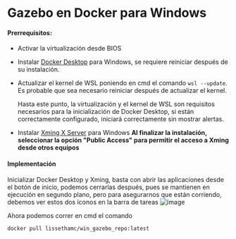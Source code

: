 # Gazebo en Docker para Windows

#### Prerrequisitos:


* Activar la virtualización desde BIOS
* Instalar [Docker Desktop](https://www.docker.com/products/docker-desktop/) para Windows, se requiere reiniciar después de su instalación.
* Actualizar el kernel de WSL poniendo en cmd el comando `wsl --update`. Es probable que sea necesario reiniciar después de actualizar el kernel.
  
  Hasta este punto, la virtualización y el kernel de WSL son requisitos necesarios para la inicialización de Docker Desktop, si están correctamente configurado, iniciará correctamente sin mostrar alertas.
  
* Instalar [Xming X Server](https://sourceforge.net/projects/xming/) para Windows **Al finalizar la instalación, seleccionar la opción "Public Access" para permitir el acceso a Xming desde otros equipos**

#### Implementación

Inicializar Docker Desktop y Xming, basta con abrir las aplicaciones desde el botón de inicio, podemos cerrarlas después, pues se mantienen en ejecución en segundo plano, pero para asegurarnos que están corriendo, debemos ver estos dos íconos en la barra de tareas ![image](https://user-images.githubusercontent.com/33168405/235026376-c030425b-aaec-46a9-b5b1-a980ab23b445.png)

Ahora podemos correr en cmd el comando 
```shell
docker pull lissethamc/win_gazebo_repo:latest
```

